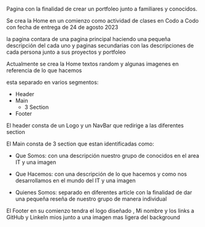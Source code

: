 Pagina con la finalidad de crear un portfoleo junto a familiares y conocidos.

Se crea la Home en un comienzo como actividad de clases en Codo a Codo con fecha de entrega de 24 de agosto 2023

la pagina contara de una pagina principal haciendo una pequeña descripción del cada uno
y paginas secundarias con las descripciones de cada persona junto a sus proyectos y portfoleo

Actualmente se crea la Home textos random y algunas imagenes en referencia de lo que hacemos

esta separado en varios segmentos:

* Header
* Main
    * 3 Section
* Footer

El header consta de un Logo y un NavBar que redirige a las diferentes section

El Main consta de 3 section que estan identificadas como:

* Que Somos: con una descripción nuestro grupo de conocidos en el area IT y una imagen 

* Que Hacemos: con una descripción de lo que hacemos y como nos desarrollamos en el mundo del IT y una imagen

* Quienes Somos: separado en diferentes article con la finalidad de dar una pequeña reseña de nuestro grupo de manera individual

El Footer en su comienzo tendra el logo diseñado , Mi nombre y los links a GitHub y LinkeIn mios junto a una imagen mas ligera del background